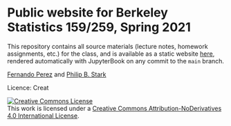 # Public  website for Berkeley Statistics 159/259, Spring 2021

This repository contains all source materials (lecture notes, homework assignments, etc.) for the class, and is available as a static website [here](https://ucb-stat-159-s21.github.io/site), rendered automatically with JupyterBook on any commit to the `main` branch.

[Fernando Perez](https://fperez.org) and [Philip B. Stark](https://www.stat.berkeley.edu/~stark)

Licence: Creat

<a rel="license" href="http://creativecommons.org/licenses/by-nd/4.0/"><img alt="Creative Commons License" style="border-width:0" src="https://i.creativecommons.org/l/by-nd/4.0/88x31.png" /></a><br />This work is licensed under a <a rel="license" href="http://creativecommons.org/licenses/by-nd/4.0/">Creative Commons Attribution-NoDerivatives 4.0 International License</a>.
